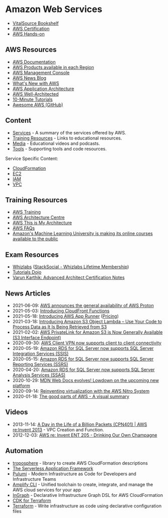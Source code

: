# Amazon Web Services

* [VitalSource Bookshelf](https://online.vitalsource.com)
* [AWS Certification](https://aws.amazon.com/certification/)
* [AWS Hands-on](/AWS/Hands-on)

## AWS Resources

* [AWS Documentation](https://docs.aws.amazon.com/index.html)
* [AWS Products available in each Region](https://aws.amazon.com/about-aws/global-infrastructure/regional-product-services/)
* [AWS Management Console](https://console.aws.amazon.com/)
* [AWS News Blog](https://aws.amazon.com/blogs/aws/)
* [What's New with AWS](https://aws.amazon.com/new/)
* [AWS Application Architecture](https://aws.amazon.com/architecture/)
* [AWS Well-Architected](https://aws.amazon.com/architecture/well-architected/)
* [10-Minute Tutorials](https://aws.amazon.com/getting-started/tutorials/)
* [Awesome AWS (GitHub)](https://github.com/donnemartin/awesome-aws)

## Content

* [Services](/AWS/Services.md) - A summary of the services offered by AWS.
* [Training Resources](#training-resources) - Links to educational resources.
* [Media](/AWS/Media.md) - Educational videos and podcasts.
* [Tools](/AWS/Tools.md) - Supporting tools and code resources.

Service Specific Content:

* [CloudFormation](/AWS/CloudFormation.md)
* [EC2](/AWS/EC2.md)
* [IAM](/AWS/IAM.md)
* [VPC](/AWS/VPC.md)

## Training Resources

* [AWS Training](https://aws.amazon.com/training/)
* [AWS Architecture Centre](https://aws.amazon.com/architecture/)
* [AWS This is My Architecture](https://aws.amazon.com/this-is-my-architecture/)
* [AWS FAQs](https://aws.amazon.com/faqs/)
* [Amazon's Machine Learning University is making its online courses available to the public](https://www.amazon.science/latest-news/machine-learning-course-free-online-from-amazon-machine-learning-university)

## Exam Resources

* [Whizlabs](https://www.whizlabs.com/) ([StackSocial - Whizlabs Lifetime Membership](https://stacksocial.com/sales/whizlabs-lifetime-membership))
* [Tutorials Dojo](https://tutorialsdojo.com/)
* [Varun Karthik: Advanced Architect Certification Notes](https://github.com/vforvarun/AWS-SA-PRO-PREP)

## News Articles

* 2021-06-09: [AWS announces the general availability of AWS Proton](https://aws.amazon.com/about-aws/whats-new/2021/06/aws-announces-the-general-availability-of-aws-proton/)
* 2021-05-03: [Introducing CloudFront Functions](https://aws.amazon.com/blogs/aws/introducing-cloudfront-functions-run-your-code-at-the-edge-with-low-latency-at-any-scale/)
* 2021-05-18: [Introducing AWS App Runner](https://aws.amazon.com/blogs/containers/introducing-aws-app-runner/) ([Pricing](https://aws.amazon.com/apprunner/pricing/))
* 2021-03-18: [Introducing Amazon S3 Object Lambda – Use Your Code to Process Data as It Is Being Retrieved from S3](https://aws.amazon.com/blogs/aws/introducing-amazon-s3-object-lambda-use-your-code-to-process-data-as-it-is-being-retrieved-from-s3/)
* 2021-02-02: [AWS PrivateLink for Amazon S3 is Now Generally Available (S3 Interface Endpoint)](https://aws.amazon.com/blogs/aws/aws-privatelink-for-amazon-s3-now-available/)
* 2020-09-30: [AWS Client VPN now supports client to client connectivity](https://aws.amazon.com/about-aws/whats-new/2020/09/aws-client-vpn-now-supports-client-to-client-connectivity/)
* 2020-05-19: [Amazon RDS for SQL Server now supports SQL Server Integration Services (SSIS)](https://aws.amazon.com/about-aws/whats-new/2020/05/amazon-rds-for-sql-server-now-supports-sql-server-integration-services/)
* 2020-05-15: [Amazon RDS for SQL Server now supports SQL Server Reporting Services (SSRS)](https://aws.amazon.com/about-aws/whats-new/2020/05/amazon-rds-for-sql-server-now-supports-sql-server-reporting-services/)
* 2020-04-20: [Amazon RDS for SQL Server now supports SQL Server Analysis Services (SSAS)](https://aws.amazon.com/about-aws/whats-new/2020/04/amazon-rds-sql-server-now-supports-sql-server-analysis-service/)
* 2020-10-29: [MDN Web Docs evolves! Lowdown on the upcoming new platform](https://hacks.mozilla.org/2020/10/mdn-web-docs-evolves-lowdown-on-the-upcoming-new-platform/)
* 2020-09-14: [Reinventing virtualization with the AWS Nitro System](https://www.allthingsdistributed.com/2020/09/reinventing-virtualization-with-aws-nitro.html)
* 2020-01-18: [The good parts of AWS - A visual summary](https://hassenchaieb.com/aws-good-parts/)

## Videos

* 2013-11-14: [A Day in the Life of a Billion Packets (CPN401) | AWS re:Invent 2013](https://www.youtube.com/watch?v=Zd5hsL-JNY4) - VPC Creation and Function.
* 2012-12-03: [AWS re: Invent ENT 205 - Drinking Our Own Champagne](https://www.youtube.com/watch?v=f45Uo5rw6YY)

## Automation

* [troposphere](https://github.com/cloudtools/troposphere) - library to create AWS CloudFormation descriptions
* [The Serverless Application Framework](https://www.serverless.com/)
* [Pulumi](https://www.pulumi.com/) - Modern Infrastructure as Code for Developers and Infrastructure Teams
* [Amplify CLI](https://docs.amplify.aws/cli) - Unified toolchain to create, integrate, and manage the AWS cloud services for your app
* [InGraph](https://github.com/lifadev/archive_ingraph) - Declarative Infrastructure Graph DSL for AWS CloudFormation
* [CDK for Terraform](https://www.hashicorp.com/blog/cdk-for-terraform-enabling-python-and-typescript-support)
* [Terraform](https://www.terraform.io/) - Write infrastructure as code using declarative configuration files
